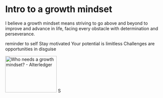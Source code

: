 # Intro to a growth mindset


I believe a growth mindset means striving to go above and beyond to improve and advance in life, facing every obstacle with determination and perseverance.

reminder to self
Stay motivated
 Your potential is limitless
 Challenges are opportunities in disguise

<img src="https://www.alterledger.com/wp-content/uploads/2021/05/Growth-Mindset-Graphic.png" jsaction="" class="sFlh5c FyHeAf iPVvYb" style="max-width: 1122px; height: 116px; margin: 0px; width: 164px;" alt="Who needs a growth mindset? - Alterledger" jsname="kn3ccd" aria-hidden="false">
S